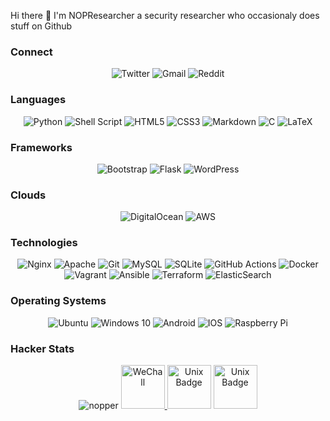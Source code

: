 Hi there 👋 I'm NOPResearcher a security researcher who occasionaly does stuff on Github

<!--
Badges from https://github.com/Ileriayo/markdown-badges
-->

### Connect

<p align="center">
  <img alt="Twitter" src="https://img.shields.io/badge/nopresearcher%20-%231DA1F2.svg?&style=for-the-badge&logo=Twitter&logoColor=white" />
  <img alt="Gmail" src="https://img.shields.io/badge/Gmail-D14836?style=for-the-badge&logo=gmail&logoColor=white" />
  <img alt="Reddit" src="https://img.shields.io/badge/Reddit-FF4500?style=for-the-badge&logo=reddit&logoColor=white" />
</p>

### Languages

<p align="center">
  <img alt="Python" src="https://img.shields.io/badge/python%20-%2314354C.svg?&style=for-the-badge&logo=python&logoColor=white"/>
  <img alt="Shell Script" src="https://img.shields.io/badge/shell_script%20-%23121011.svg?&style=for-the-badge&logo=gnu-bash&logoColor=white"/>
  <img alt="HTML5" src="https://img.shields.io/badge/html5%20-%23E34F26.svg?&style=for-the-badge&logo=html5&logoColor=white"/>
  <img alt="CSS3" src="https://img.shields.io/badge/css3%20-%231572B6.svg?&style=for-the-badge&logo=css3&logoColor=white"/>
  <img alt="Markdown" src="https://img.shields.io/badge/markdown-%23000000.svg?&style=for-the-badge&logo=markdown&logoColor=white"/>
  <img alt="C" src="https://img.shields.io/badge/c%20-%2300599C.svg?&style=for-the-badge&logo=c&logoColor=white"/>
  <img alt="LaTeX" src="https://img.shields.io/badge/latex%20-%23008080.svg?&style=for-the-badge&logo=latex&logoColor=white"/>
</p>

### Frameworks

<p align="center">
  <img alt="Bootstrap" src="https://img.shields.io/badge/bootstrap%20-%23563D7C.svg?&style=for-the-badge&logo=bootstrap&logoColor=white"/>
  <img alt="Flask" src="https://img.shields.io/badge/flask%20-%23000.svg?&style=for-the-badge&logo=flask&logoColor=white"/>
  <img alt="WordPress" src="https://img.shields.io/badge/WordPress%20-%23117AC9.svg?&style=for-the-badge&logo=WordPress&logoColor=white"/>
</p>

### Clouds

<p align="center">
  <img alt="DigitalOcean" src="https://img.shields.io/badge/DigitalOcean-%230167ff.svg?&style=for-the-badge&logo=digitalOcean&logoColor=white"/>
  <img alt="AWS" src="https://img.shields.io/badge/AWS%20-%23FF9900.svg?&style=for-the-badge&logo=amazon-aws&logoColor=white"/>
</p>

### Technologies

<p align="center">
  <img alt="Nginx" src="https://img.shields.io/badge/nginx%20-%23009639.svg?&style=for-the-badge&logo=nginx&logoColor=white"/>
  <img alt="Apache" src="https://img.shields.io/badge/apache%20-%23D42029.svg?&style=for-the-badge&logo=apache&logoColor=white"/>
  <img alt="Git" src="https://img.shields.io/badge/git%20-%23F05033.svg?&style=for-the-badge&logo=git&logoColor=white"/>
  <img alt="MySQL" src="https://img.shields.io/badge/mysql-%2300f.svg?&style=for-the-badge&logo=mysql&logoColor=white"/>
  <img alt="SQLite" src ="https://img.shields.io/badge/sqlite-%2307405e.svg?&style=for-the-badge&logo=sqlite&logoColor=white"/>
  <img alt="GitHub Actions" src="https://img.shields.io/badge/github%20actions%20-%232671E5.svg?&style=for-the-badge&logo=github%20actions&logoColor=white"/>
  <img alt="Docker" src="https://img.shields.io/badge/docker%20-%230db7ed.svg?&style=for-the-badge&logo=docker&logoColor=white"/>
  <img alt="Vagrant" src="https://img.shields.io/badge/vagrant%20-%231563FF.svg?&style=for-the-badge&logo=vagrant&logoColor=white"/>
  <img alt="Ansible" src="https://img.shields.io/badge/ansible%20-%231A1918.svg?&style=for-the-badge&logo=ansible&logoColor=white"/>
  <img alt="Terraform" src="https://img.shields.io/badge/terraform%20-%235835CC.svg?&style=for-the-badge&logo=terraform&logoColor=white"/>
  <img alt="ElasticSearch" src="https://img.shields.io/badge/-ElasticSearch-005571?style=for-the-badge&logo=elasticsearch"/>
</p>

### Operating Systems

<p align="center">
  <img alt="Ubuntu" src="https://img.shields.io/badge/Ubuntu-E95420?style=for-the-badge&logo=ubuntu&logoColor=white" />
  <img alt="Windows 10" src="https://img.shields.io/badge/Windows-0078D6?style=for-the-badge&logo=windows&logoColor=white" />
  <img alt="Android" src="https://img.shields.io/badge/Android-3DDC84?style=for-the-badge&logo=android&logoColor=white" />
  <img alt="IOS" src="https://img.shields.io/badge/iOS-000000?style=for-the-badge&logo=ios&logoColor=white" />
  <img alt="Raspberry Pi" src="https://img.shields.io/badge/-Raspberry%20Pi-C51A4A?style=for-the-badge&logo=Raspberry-Pi"/>
</p>

### Hacker Stats

<p align="center">
  <img alt="nopper" src="https://www.hackthebox.eu/badge/image/1411" />
  <a href="https://www.wechall.net/profile/NOPresearcher"> <img alt="WeChall" src="https://www.wechall.net/tpl/wc4/img/logo_wc4.gif" width="70" height="70" /> </a>
  <img alt="Unix Badge" src="https://assets.pentesterlab.com/badges/introduction.png" width="70" height="70" />
  <img alt="Unix Badge" src="https://assets.pentesterlab.com/badges/unix.png" width="70" height="70" />
</p>
